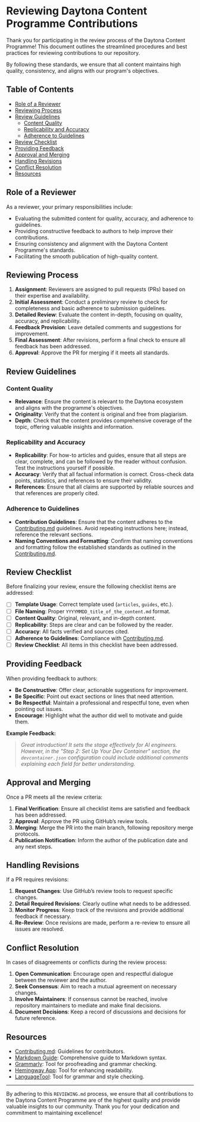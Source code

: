 # Reviewing Daytona Content Programme Contributions

Thank you for participating in the review process of the Daytona Content
Programme! This document outlines the streamlined procedures and best practices
for reviewing contributions to our repository.

By following these standards, we ensure that all content maintains high quality,
consistency, and aligns with our program's objectives.

## Table of Contents

- [Role of a Reviewer](#role-of-a-reviewer)
- [Reviewing Process](#reviewing-process)
- [Review Guidelines](#review-guidelines)
  - [Content Quality](#content-quality)
  - [Replicability and Accuracy](#replicability-and-accuracy)
  - [Adherence to Guidelines](#adherence-to-guidelines)
- [Review Checklist](#review-checklist)
- [Providing Feedback](#providing-feedback)
- [Approval and Merging](#approval-and-merging)
- [Handling Revisions](#handling-revisions)
- [Conflict Resolution](#conflict-resolution)
- [Resources](#resources)

## Role of a Reviewer

As a reviewer, your primary responsibilities include:

- Evaluating the submitted content for quality, accuracy, and adherence to
  guidelines.
- Providing constructive feedback to authors to help improve their
  contributions.
- Ensuring consistency and alignment with the Daytona Content Programme's
  standards.
- Facilitating the smooth publication of high-quality content.

## Reviewing Process

1. **Assignment**: Reviewers are assigned to pull requests (PRs) based on their
   expertise and availability.
2. **Initial Assessment**: Conduct a preliminary review to check for
   completeness and basic adherence to submission guidelines.
3. **Detailed Review**: Evaluate the content in-depth, focusing on quality,
   accuracy, and replicability.
4. **Feedback Provision**: Leave detailed comments and suggestions for
   improvement.
5. **Final Assessment**: After revisions, perform a final check to ensure all
   feedback has been addressed.
6. **Approval**: Approve the PR for merging if it meets all standards.

## Review Guidelines

### Content Quality

- **Relevance**: Ensure the content is relevant to the Daytona ecosystem and
  aligns with the programme's objectives.
- **Originality**: Verify that the content is original and free from plagiarism.
- **Depth**: Check that the content provides comprehensive coverage of the
  topic, offering valuable insights and information.

### Replicability and Accuracy

- **Replicability**: For how-to articles and guides, ensure that all steps are
  clear, complete, and can be followed by the reader without confusion. Test the
  instructions yourself if possible.
- **Accuracy**: Verify that all factual information is correct. Cross-check data
  points, statistics, and references to ensure their validity.
- **References**: Ensure that all claims are supported by reliable sources and
  that references are properly cited.

### Adherence to Guidelines
- **Contribution Guidelines**: Ensure that the content adheres to the [Contributing.md](https://github.com/daytonaio/content/blob/main/CONTRIBUTING.md) guidelines. Avoid repeating instructions here; instead, reference the relevant sections.
- **Naming Conventions and Formatting**: Confirm that naming conventions and formatting follow the established standards as outlined in the [Contributing.md](./CONTRIBUTING.md).

## Review Checklist

Before finalizing your review, ensure the following checklist items are
addressed:

- [ ] **Template Usage**: Correct template used (`articles`, `guides`, etc.).
- [ ] **File Naming**: Proper `YYYYMMDD_title_of_the_content.md` format.
- [ ] **Content Quality**: Original, relevant, and in-depth content.
- [ ] **Replicability**: Steps are clear and can be followed by the reader.
- [ ] **Accuracy**: All facts verified and sources cited.
- [ ] **Adherence to Guidelines**: Compliance with
      [Contributing.md](https://github.com/daytonaio/content/blob/main/CONTRIBUTING.md).
- [ ] **Review Checklist**: All items in this checklist have been addressed.

## Providing Feedback

When providing feedback to authors:

- **Be Constructive**: Offer clear, actionable suggestions for improvement.
- **Be Specific**: Point out exact sections or lines that need attention.
- **Be Respectful**: Maintain a professional and respectful tone, even when
  pointing out issues.
- **Encourage**: Highlight what the author did well to motivate and guide them.

**Example Feedback:**

> _Great introduction! It sets the stage effectively for AI engineers. However,
> in the "Step 2: Set Up Your Dev Container" section, the `devcontainer.json`
> configuration could include additional comments explaining each field for
> better understanding._

## Approval and Merging

Once a PR meets all the review criteria:

1. **Final Verification**: Ensure all checklist items are satisfied and feedback
   has been addressed.
2. **Approval**: Approve the PR using GitHub’s review tools.
3. **Merging**: Merge the PR into the main branch, following repository merge
   protocols.
4. **Publication Notification**: Inform the author of the publication date and
   any next steps.

## Handling Revisions

If a PR requires revisions:

1. **Request Changes**: Use GitHub’s review tools to request specific changes.
2. **Detail Required Revisions**: Clearly outline what needs to be addressed.
3. **Monitor Progress**: Keep track of the revisions and provide additional
   feedback if necessary.
4. **Re-Review**: Once revisions are made, perform a re-review to ensure all
   issues are resolved.

## Conflict Resolution

In cases of disagreements or conflicts during the review process:

1. **Open Communication**: Encourage open and respectful dialogue between the
   reviewer and the author.
2. **Seek Consensus**: Aim to reach a mutual agreement on necessary changes.
3. **Involve Maintainers**: If consensus cannot be reached, involve repository
   maintainers to mediate and make final decisions.
4. **Document Decisions**: Keep a record of discussions and decisions for future
   reference.

## Resources

- [Contributing.md](https://github.com/daytonaio/content/blob/main/CONTRIBUTING.md):
  Guidelines for contributors.
- [Markdown Guide](https://www.markdownguide.org/): Comprehensive guide to
  Markdown syntax.
- [Grammarly](https://grammarly.com): Tool for proofreading and grammar
  checking.
- [Hemingway App](https://hemingwayapp.com/): Tool for enhancing readability.
- [LanguageTool](https://languagetool.org/): Tool for grammar and style
  checking.

---

By adhering to this `REVIEWING.md` process, we ensure that all contributions to
the Daytona Content Programme are of the highest quality and provide valuable
insights to our community. Thank you for your dedication and commitment to
maintaining excellence!
